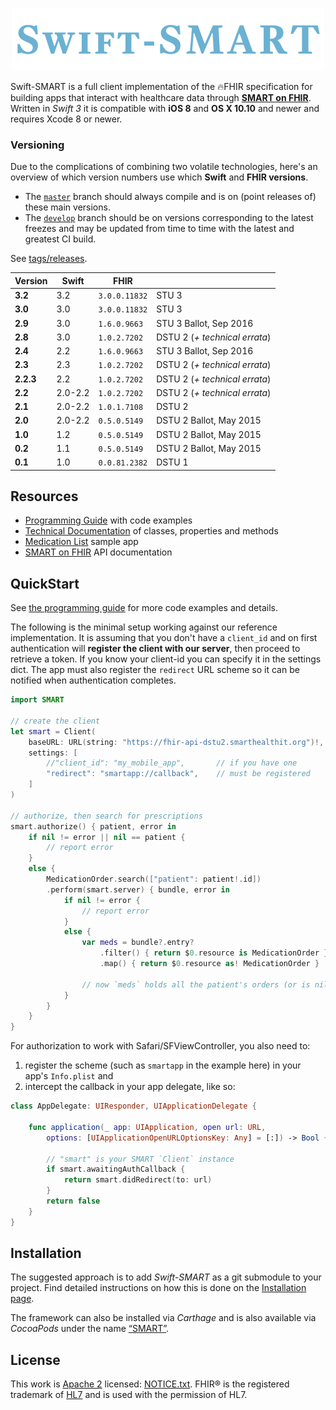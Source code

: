 <p align="center"><img src="./assets/banner.png" alt=""></p>

Swift-SMART is a full client implementation of the 🔥FHIR specification for building apps that interact with healthcare data through [**SMART on FHIR**][smart].
Written in _Swift 3_ it is compatible with **iOS 8** and **OS X 10.10** and newer and requires Xcode 8 or newer.


### Versioning

Due to the complications of combining two volatile technologies, here's an overview of which version numbers use which **Swift** and **FHIR versions**.

- The [`master`](https://github.com/smart-on-fhir/Swift-SMART) branch should always compile and is on (point releases of) these main versions.
- The [`develop`](https://github.com/smart-on-fhir/Swift-SMART/tree/develop) branch should be on versions corresponding to the latest freezes and may be updated from time to time with the latest and greatest CI build.

See [tags/releases](https://github.com/smart-on-fhir/Swift-SMART/releases).

 Version |   Swift   |      FHIR     | &nbsp;
---------|-----------|---------------|-----------------------------
 **3.2** |       3.2 | `3.0.0.11832` | STU 3
 **3.0** |       3.0 | `3.0.0.11832` | STU 3
 **2.9** |       3.0 |  `1.6.0.9663` | STU 3 Ballot, Sep 2016
 **2.8** |       3.0 |  `1.0.2.7202` | DSTU 2 (_+ technical errata_)
 **2.4** |       2.2 |  `1.6.0.9663` | STU 3 Ballot, Sep 2016
 **2.3** |       2.3 |  `1.0.2.7202` | DSTU 2 (_+ technical errata_)
**2.2.3**|       2.2 |  `1.0.2.7202` | DSTU 2 (_+ technical errata_)
 **2.2** |   2.0-2.2 |  `1.0.2.7202` | DSTU 2 (_+ technical errata_)
 **2.1** |   2.0-2.2 |  `1.0.1.7108` | DSTU 2
 **2.0** |   2.0-2.2 |  `0.5.0.5149` | DSTU 2 Ballot, May 2015
 **1.0** |       1.2 |  `0.5.0.5149` | DSTU 2 Ballot, May 2015
 **0.2** |       1.1 |  `0.5.0.5149` | DSTU 2 Ballot, May 2015
 **0.1** |       1.0 | `0.0.81.2382` | DSTU 1


Resources
---------

- [Programming Guide][wiki] with code examples
- [Technical Documentation][docs] of classes, properties and methods
- [Medication List][sample] sample app
- [SMART on FHIR][smart] API documentation

[wiki]: https://github.com/smart-on-fhir/Swift-SMART/wiki
[docs]: http://docs.smarthealthit.org/Swift-SMART/
[sample]: https://github.com/smart-on-fhir/SoF-MedList
[smart]: http://docs.smarthealthit.org


QuickStart
----------

See [the programming guide][wiki] for more code examples and details.

The following is the minimal setup working against our reference implementation.
It is assuming that you don't have a `client_id` and on first authentication will **register the client with our server**, then proceed to retrieve a token.
If you know your client-id you can specify it in the settings dict.
The app must also register the `redirect` URL scheme so it can be notified when authentication completes.

```swift
import SMART

// create the client
let smart = Client(
    baseURL: URL(string: "https://fhir-api-dstu2.smarthealthit.org")!,
    settings: [
        //"client_id": "my_mobile_app",       // if you have one
        "redirect": "smartapp://callback",    // must be registered
    ]
)

// authorize, then search for prescriptions
smart.authorize() { patient, error in
    if nil != error || nil == patient {
        // report error
    }
    else {
        MedicationOrder.search(["patient": patient!.id])
        .perform(smart.server) { bundle, error in
            if nil != error {
                // report error
            }
            else {
                var meds = bundle?.entry?
                    .filter() { return $0.resource is MedicationOrder }
                    .map() { return $0.resource as! MedicationOrder }
                
                // now `meds` holds all the patient's orders (or is nil)
            }
        }
    }
}
```

For authorization to work with Safari/SFViewController, you also need to:

1. register the scheme (such as `smartapp` in the example here) in your app's `Info.plist` and
2. intercept the callback in your app delegate, like so:

```swift
class AppDelegate: UIResponder, UIApplicationDelegate {
    
    func application(_ app: UIApplication, open url: URL,
        options: [UIApplicationOpenURLOptionsKey: Any] = [:]) -> Bool {
        
        // "smart" is your SMART `Client` instance
        if smart.awaitingAuthCallback {
            return smart.didRedirect(to: url)
        }
        return false
    }
}
```


Installation
------------

The suggested approach is to add _Swift-SMART_ as a git submodule to your project.
Find detailed instructions on how this is done on the [Installation page][installation].

The framework can also be installed via _Carthage_ and is also available via _CocoaPods_ under the name [“SMART”][pod].

[installation]: https://github.com/smart-on-fhir/Swift-SMART/wiki/Installation
[pod]: https://cocoapods.org/pods/SMART


License
-------

This work is [Apache 2](./LICENSE.txt) licensed: [NOTICE.txt](./NOTICE.txt).
FHIR® is the registered trademark of [HL7][] and is used with the permission of HL7.

[hl7]: http://hl7.org/
